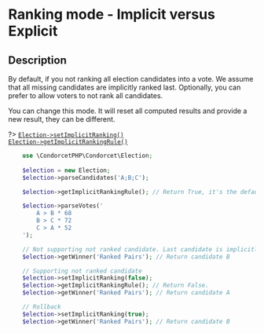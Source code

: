 # Ranking mode - Implicit versus Explicit

## Description

By default, if you not ranking all election candidates into a vote. We assume that all missing candidates are implicitly ranked last.
Optionally, you can prefer to allow voters to not rank all candidates.

You can change this mode. It will reset all computed results and provide a new result, they can be different.

?> [`Election->setImplicitRanking()`](/Docs/MethodsReferences/Election%20Class/public%20Election--setImplicitRanking)  
[`Election->getImplicitRankingRule()`](/Docs/MethodsReferences/Election%20Class/public%20Election--getImplicitRankingRule)
```php
    use \CondorcetPHP\Condorcet\Election;
    
    $election = new Election;
    $election->parseCandidates('A;B;C');

    $election->getImplicitRankingRule(); // Return True, it's the default.

    $election->parseVotes('
        A > B * 68
        B > C * 72
        C > A * 52
    ');

    // Not supporting not ranked candidate. Last candidate is implicitly added at rank 3.
    $election->getWinner('Ranked Pairs'); // Return candidate B

    // Supporting not ranked candidate
    $election->setImplicitRanking(false);
    $election->getImplicitRankingRule(); // Return False.
    $election->getWinner('Ranked Pairs'); // Return candidate A

    // Rollback
    $election->setImplicitRanking(true);
    $election->getWinner('Ranked Pairs'); // Return candidate B
```
